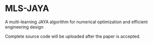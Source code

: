 # MLS-JAYA
 A multi-learning JAYA algorithm for numerical  optimization and efficient engineering design
 
Complete source code will be uploaded after the paper is accepted.
